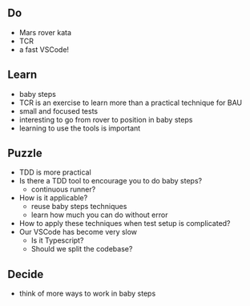 ## Do

- Mars rover kata
- TCR
- a fast VSCode!

## Learn

- baby steps
- TCR is an exercise to learn more than a practical technique for BAU
- small and focused tests
- interesting to go from rover to position in baby steps
- learning to use the tools is important

## Puzzle

- TDD is more practical
- Is there a TDD tool to encourage you to do baby steps?
  - continuous runner?
- How is it applicable?
  - reuse baby steps techniques
  - learn how much you can do without error
- How to apply these techniques when test setup is complicated?
- Our VSCode has become very slow
  - Is it Typescript?
  - Should we split the codebase?

## Decide

- think of more ways to work in baby steps

